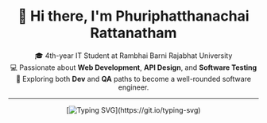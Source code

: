 <div align="center">

# 👋 Hi there, I'm **Phuriphatthanachai Rattanatham**
🎓 4th-year IT Student at Rambhai Barni Rajabhat University  
💻 Passionate about **Web Development**, **API Design**, and **Software Testing**  
🚀 Exploring both **Dev** and **QA** paths to become a well-rounded software engineer.  

---

[![Typing SVG](https://readme-typing-svg.demolab.com?font=Fira+Code&pause=1000&color=00BFFF&center=true&vCenter=true&width=500&lines=Web+Development+%7C+API+Design+%7C+Software+Testing;Always+learning+and+building+better+software!)](https://git.io/typing-svg)

</div>
